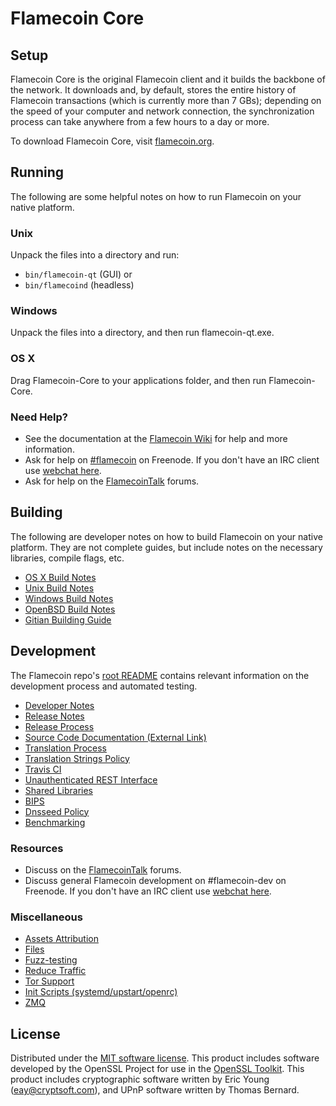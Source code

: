 Flamecoin Core
=============

Setup
---------------------
Flamecoin Core is the original Flamecoin client and it builds the backbone of the network. It downloads and, by default, stores the entire history of Flamecoin transactions (which is currently more than 7 GBs); depending on the speed of your computer and network connection, the synchronization process can take anywhere from a few hours to a day or more.

To download Flamecoin Core, visit [flamecoin.org](https://flamecoin.org).

Running
---------------------
The following are some helpful notes on how to run Flamecoin on your native platform.

### Unix

Unpack the files into a directory and run:

- `bin/flamecoin-qt` (GUI) or
- `bin/flamecoind` (headless)

### Windows

Unpack the files into a directory, and then run flamecoin-qt.exe.

### OS X

Drag Flamecoin-Core to your applications folder, and then run Flamecoin-Core.

### Need Help?

* See the documentation at the [Flamecoin Wiki](https://flamecoin.info/)
for help and more information.
* Ask for help on [#flamecoin](http://webchat.freenode.net?channels=flamecoin) on Freenode. If you don't have an IRC client use [webchat here](http://webchat.freenode.net?channels=flamecoin).
* Ask for help on the [FlamecoinTalk](https://flamecointalk.io/) forums.

Building
---------------------
The following are developer notes on how to build Flamecoin on your native platform. They are not complete guides, but include notes on the necessary libraries, compile flags, etc.

- [OS X Build Notes](build-osx.md)
- [Unix Build Notes](build-unix.md)
- [Windows Build Notes](build-windows.md)
- [OpenBSD Build Notes](build-openbsd.md)
- [Gitian Building Guide](gitian-building.md)

Development
---------------------
The Flamecoin repo's [root README](/README.md) contains relevant information on the development process and automated testing.

- [Developer Notes](developer-notes.md)
- [Release Notes](release-notes.md)
- [Release Process](release-process.md)
- [Source Code Documentation (External Link)](https://dev.visucore.com/flamecoin/doxygen/)
- [Translation Process](translation_process.md)
- [Translation Strings Policy](translation_strings_policy.md)
- [Travis CI](travis-ci.md)
- [Unauthenticated REST Interface](REST-interface.md)
- [Shared Libraries](shared-libraries.md)
- [BIPS](bips.md)
- [Dnsseed Policy](dnsseed-policy.md)
- [Benchmarking](benchmarking.md)

### Resources
* Discuss on the [FlamecoinTalk](https://flamecointalk.io/) forums.
* Discuss general Flamecoin development on #flamecoin-dev on Freenode. If you don't have an IRC client use [webchat here](http://webchat.freenode.net/?channels=flamecoin-dev).

### Miscellaneous
- [Assets Attribution](assets-attribution.md)
- [Files](files.md)
- [Fuzz-testing](fuzzing.md)
- [Reduce Traffic](reduce-traffic.md)
- [Tor Support](tor.md)
- [Init Scripts (systemd/upstart/openrc)](init.md)
- [ZMQ](zmq.md)

License
---------------------
Distributed under the [MIT software license](/COPYING).
This product includes software developed by the OpenSSL Project for use in the [OpenSSL Toolkit](https://www.openssl.org/). This product includes
cryptographic software written by Eric Young ([eay@cryptsoft.com](mailto:eay@cryptsoft.com)), and UPnP software written by Thomas Bernard.
